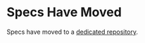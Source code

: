 # Specs Have Moved

Specs have moved to a [dedicated repository](https://github.com/ethereum-optimism/specs). 